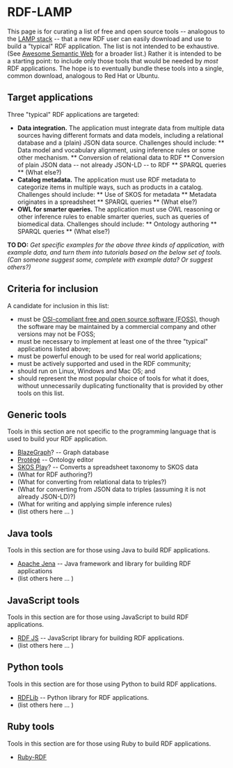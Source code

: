 # RDF-LAMP

This page is for curating a list of free and open source tools --
analogous to the [LAMP stack](https://en.wikipedia.org/wiki/LAMP_%28software_bundle%29) --
that a new RDF user can easily download and use to build a "typical" RDF
application.  The list is not intended to be exhaustive.  (See [Awesome Semantic Web]() for a broader list.)  Rather it is intended to be a starting point: to include only those tools that would be needed by _most_ RDF applications.
The hope is to eventually bundle these tools into a single, common download, analogous to Red Hat or Ubuntu.

## Target applications
Three "typical" RDF applications are targeted:

* **Data integration.** The application must integrate data from multiple data sources having different formats and data models, including a relational database and a (plain) JSON data source.  Challenges should include:
** Data model and vocabulary alignment, using inference rules or some other mechanism.
** Conversion of relational data to RDF
** Conversion of plain JSON data -- not already JSON-LD -- to RDF
** SPARQL queries
** (What else?)
* **Catalog metadata.** The application must use RDF metadata to categorize items in multiple ways, such as products in a catalog.  Challenges should include:
** Use of SKOS for metadata
** Metadata originates in a spreadsheet
** SPARQL queries
** (What else?)
* **OWL for smarter queries.** The application must use OWL reasoning or other inference rules to enable smarter queries, such as queries of biomedical data.  Challenges should include:
** Ontology authoring
** SPARQL queries
** (What else?)

**TO DO:** _Get specific examples for the above three kinds of application, with example data, and turn them into tutorials based on the below set of tools.   (Can someone suggest some, complete with example data?  Or suggest others?)_

## Criteria for inclusion
A candidate for inclusion in this list:
* must be [OSI-compliant free and open source software (FOSS)](https://opensource.org/), though the software may be maintained by a commercial company and other versions may not be FOSS;
* must be necessary to implement at least one of the three "typical" applications listed above;
* must be powerful enough to be used for real world applications;
* must be actively supported and used in the RDF community;
* should run on Linux, Windows and Mac OS; and
* should represent the most popular choice of tools for what it does, without unnecessarily duplicating functionality that is provided by other tools on this list.

## Generic tools
Tools in this section are not specific to the programming language that is used to build
your RDF application.

* [BlazeGraph](https://github.com/blazegraph/database)? -- Graph database 
* [Protégé](https://protege.stanford.edu/) -- Ontology editor
* [SKOS Play](https://skos-play.sparna.fr/play/about)? -- Converts a spreadsheet taxonomy to SKOS data
* (What for RDF authoring?)
* (What for converting from relational data to triples?)
* (What for converting from JSON data to triples (assuming it is not already JSON-LD)?)
* (What for writing and applying simple inference rules)
* (list others here ... )

## Java tools
Tools in this section are for those using Java to build RDF applications.

* [Apache Jena](https://jena.apache.org/download/index.cgi) -- Java framework and library for building RDF applications
* (list others here ... )

## JavaScript tools
Tools in this section are for those using JavaScript to build RDF applications.

* [RDF JS](https://rdf.js.org/) -- JavaScript library for building RDF applications.
* (list others here ... )

## Python tools
Tools in this section are for those using Python to build RDF applications.

* [RDFLib](https://pypi.org/project/rdflib/) -- Python library for RDF applications.
* (list others here ... )

## Ruby tools
Tools in this section are for those using Ruby to build RDF applications.

* [Ruby-RDF](https://github.com/ruby-rdf/linkeddata)

